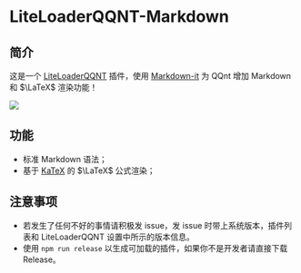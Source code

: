 # LiteLoaderQQNT-Markdown

## 简介

这是一个 [LiteLoaderQQNT](https://github.com/mo-jinran/LiteLoaderQQNT) 插件，使用 [Markdown-it](https://github.com/markdown-it/markdown-it) 为 QQnt 增加 Markdown 和 $\LaTeX$ 渲染功能！

![](https://raw.githubusercontent.com/d0j1a1701/LiteLoaderQQNT-Markdown/main/screenshots/1.png)

## 功能

- 标准 Markdown 语法；
- 基于 [KaTeX](https://katex.org/) 的 $\LaTeX$ 公式渲染；

## 注意事项

- 若发生了任何不好的事情请积极发 issue，发 issue 时带上系统版本，插件列表和 LiteLoaderQQNT 设置中所示的版本信息。
- 使用 `npm run release` 以生成可加载的插件，如果你不是开发者请直接下载 Release。

